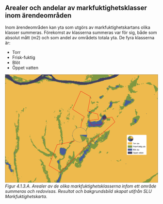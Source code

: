 ## Arealer och andelar av markfuktighetsklasser inom ärendeområden

Inom ärendeområden kan yta som utgörs av markfuktighetskartans olika klasser
summeras. Förekomst av klasserna summeras var för sig, både som absolut mått
(m2) och som andel av områdets totala yta. De fyra klasserna är:

- Torr
- Frisk-fuktig
- Blöt
- Öppet vatten

![](../../img/out-mf.jpg)
*Figur 4.1.3.A. Arealer av de olika markfuktighetsklasserna infom ett område
summeras och redovisas. Resultat och bakgrundsbild skapat utifrån SLU
Markfuktighetskarta.*